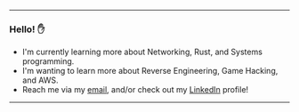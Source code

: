 ___

### Hello! ✋

- I'm currently learning more about Networking, Rust, and Systems programming. 
- I'm wanting to learn more about Reverse Engineering, Game Hacking, and AWS.
- Reach me via my [email](jackson.taylor.cowdrey@gmail.com), and/or check out my [LinkedIn](https://www.linkedin.com/in/jackson-cowdrey/) profile!

___
